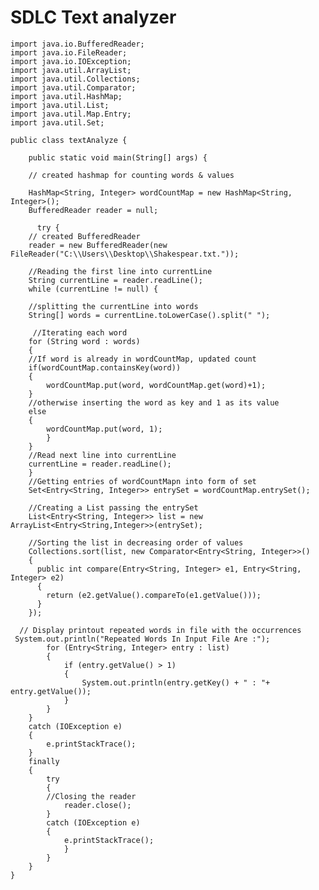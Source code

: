 # SDLC Text analyzer

    import java.io.BufferedReader;
    import java.io.FileReader;
    import java.io.IOException;
    import java.util.ArrayList;
    import java.util.Collections;
    import java.util.Comparator;
    import java.util.HashMap;
    import java.util.List;
    import java.util.Map.Entry;
    import java.util.Set;

    public class textAnalyze {

        public static void main(String[] args) {
        
        // created hashmap for counting words & values
        
        HashMap<String, Integer> wordCountMap = new HashMap<String, Integer>();
        BufferedReader reader = null;
        
          try {
        // created BufferedReader
        reader = new BufferedReader(new FileReader("C:\\Users\\Desktop\\Shakespear.txt."));
        
        //Reading the first line into currentLine
        String currentLine = reader.readLine();
        while (currentLine != null) {
        
        //splitting the currentLine into words 
        String[] words = currentLine.toLowerCase().split(" ");
        
         //Iterating each word
        for (String word : words)
        {
        //If word is already in wordCountMap, updated count
        if(wordCountMap.containsKey(word)) 
        {
            wordCountMap.put(word, wordCountMap.get(word)+1);
        } 
        //otherwise inserting the word as key and 1 as its value
        else 
        {
            wordCountMap.put(word, 1);
            }
        }
        //Read next line into currentLine
        currentLine = reader.readLine();
        }
        //Getting entries of wordCountMapn into form of set
        Set<Entry<String, Integer>> entrySet = wordCountMap.entrySet();
        
        //Creating a List passing the entrySet
        List<Entry<String, Integer>> list = new ArrayList<Entry<String,Integer>>(entrySet);
        
        //Sorting the list in decreasing order of values
        Collections.sort(list, new Comparator<Entry<String, Integer>>() 
        {
          public int compare(Entry<String, Integer> e1, Entry<String, Integer> e2) 
          {
            return (e2.getValue().compareTo(e1.getValue()));
          }
        });
      
      // Display printout repeated words in file with the occurrences
     System.out.println("Repeated Words In Input File Are :");
            for (Entry<String, Integer> entry : list) 
            {
            	if (entry.getValue() > 1)
                {
            		System.out.println(entry.getKey() + " : "+ entry.getValue());
                }
            }
        } 
        catch (IOException e) 
        {
            e.printStackTrace();
        }
        finally
        {
            try
            {
            //Closing the reader
                reader.close();           
            }
            catch (IOException e) 
            {
                e.printStackTrace();
                }
            }
        }
    }
